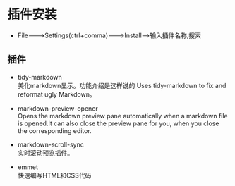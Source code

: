 # 插件安装

- File--->Settings(ctrl+comma)--->Install-->输入插件名称,搜索

## 插件

- tidy-markdown<br>
  美化markdown显示。功能介绍是这样说的 Uses tidy-markdown to fix and reformat ugly Markdown。

- markdown-preview-opener<br>
  Opens the markdown preview pane automatically when a markdown file is opened.It can also close the preview pane for you, when you close the corresponding editor.

- markdown-scroll-sync<br>
  实时滚动预览插件。

- emmet<br>
  快速编写HTML和CSS代码
